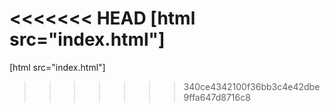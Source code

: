 <<<<<<< HEAD
[html src="index.html"]
=======

[html src="index.html"]
>>>>>>> 340ce4342100f36bb3c4e42dbe9ffa647d8716c8
